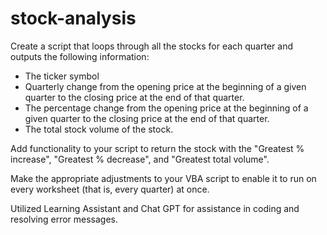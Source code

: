 # stock-analysis

Create a script that loops through all the stocks for each quarter and outputs the following information:
  - The ticker symbol
  - Quarterly change from the opening price at the beginning of a given quarter to the closing price at the end of that quarter.
  - The percentage change from the opening price at the beginning of a given quarter to the closing price at the end of that quarter.
  - The total stock volume of the stock. 

Add functionality to your script to return the stock with the "Greatest % increase", "Greatest % decrease", and "Greatest total volume".

Make the appropriate adjustments to your VBA script to enable it to run on every worksheet (that is, every quarter) at once.

Utilized Learning Assistant and Chat GPT for assistance in coding and resolving error messages.
